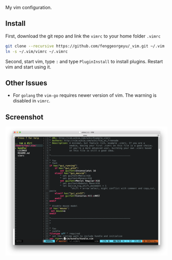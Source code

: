 

My vim configuration.

## Install

First, download the git repo and link the `vimrc` to your home folder `.vimrc`

```bash
git clone --recursive https://github.com/fenggeorgeyu/_vim.git ~/.vim
ln -s ~/.vim/vimrc ~/.vimrc
```

Second, start vim, type `:` and type `PluginInstall` to install plugins. Restart vim and start using it.


## Other Issues

* For `golang` the `vim-go` requires newer version of vim. The warning is disabled in `vimrc`.

## Screenshot

![Screenshot](misc/screenshot.png)
